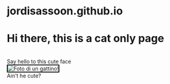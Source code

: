 # jordisassoon.github.io
<html>
 <head>
 <style>
  .city{
  border: 2px solid black;
  }
 </style>
 </head>
<body>
<h1>Hi there, this is a cat only page</h1><br>
<p1>Say hello to this cute face</p1>
 <br>
<img class="city" src="https://l43.cdn-news30.it/blobs/full/7/4/3/4/7434ef32-01c2-4b68-9131-30d314480ef0.jpg?_636151186751407226" alt="Foto di un gattino!">
 <br>
<p1>Ain't he cute?</p1>
</body>
</html>
